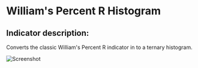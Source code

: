 # William's Percent R Histogram #
## Indicator description: ##

Converts the classic William's Percent R indicator in to a ternary histogram.

![Screenshot](/../master/ScreenShots/W%25RHistogram_Ind.jpg?raw=true "W%R Histogram")
